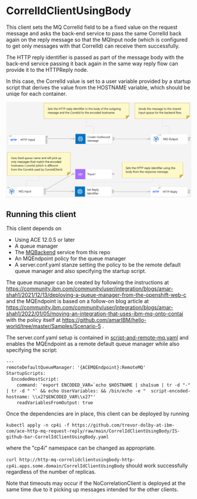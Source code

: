 # CorrelIdClientUsingBody

This client sets the MQ CorrelId field to be a fixed value on the request 
message and asks the back-end service to pass the same CorrelId back again
on the reply message so that the MQInput node (which is configured to get
only messages with that CorrelId) can receive them successfully.

The HTTP reply identifier is passed as part of the message body with the
back-end service passing it back again in the same way reply flow can 
provide it to the HTTPReply node.

In this case, the CorrelId value is set to a user variable provided by a
startup script that derives the value from the HOSTNAME variable, which
should be uniqe for each container.

![picture](/files/CorrelIdClientUsingBody.png)


## Running this client

This client depends on
- Using ACE 12.0.5 or later
- A queue manager
- The [MQBackend](/MQBackend) service from this repo
- An MQEndpoint policy for the queue manager
- A server.conf.yaml stanze setting the policy to be the remote default queue manager
  and also specifying the startup script.

The queue manager can be created by following the instructions at 
https://community.ibm.com/community/user/integration/blogs/amar-shah1/2021/12/13/deploying-a-queue-manager-from-the-openshift-web-c
and the MQEndpoint is based on a follow-on blog article at 
https://community.ibm.com/community/user/integration/blogs/amar-shah1/2022/01/05/moving-an-integration-that-uses-ibm-mq-onto-contai
with the policy itself at https://github.com/amarIBM/hello-world/tree/master/Samples/Scenario-5 .

The server.conf.yaml setup is contained in [script-and-remote-mq.yaml](script-and-remote-mq.yaml) and
enables the MQEndpoint as a remote default queue manager while also specifying the script:
```
---
remoteDefaultQueueManager: '{ACEMQEndpoint}:RemoteMQ'
StartupScripts:
  EncodedHostScript:
    command: 'export ENCODED_VAR=`echo $HOSTNAME | sha1sum | tr -d "-" | tr -d " "` && echo UserVariables: && /bin/echo -e "  script-encoded-hostname: \\x27$ENCODED_VAR\\x27"' 
    readVariablesFromOutput: true
```

Once the dependencies are in place, this client can be deployed by running
```
kubectl apply -n cp4i -f https://github.com/trevor-dolby-at-ibm-com/ace-http-mq-request-reply/raw/main/CorrelIdClientUsingBody/IS-github-bar-CorrelIdClientUsingBody.yaml
```
where the "cp4i" namespace can be changed as appropriate. 

`curl http://http-mq-correlidclientusingbody-http-cp4i.apps.some.domain/CorrelIdClientUsingBody` should 
work successfully regardless of the number of replicas.

Note that timeouts may occur if the NoCorrelationClient is deployed at the same
time due to it picking up messages intended for the other clients.
